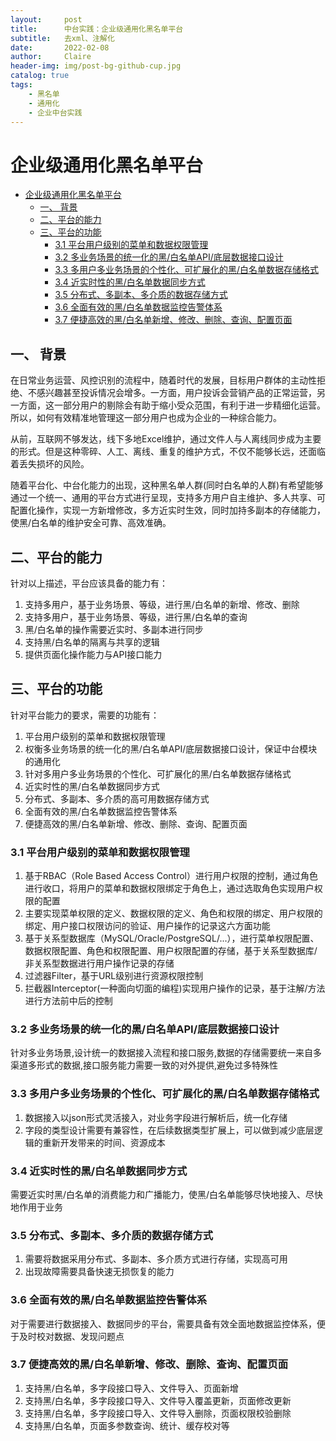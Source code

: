 ```yaml
---
layout:     post
title:      中台实践：企业级通用化黑名单平台
subtitle:   去xml、注解化
date:       2022-02-08
author:     Claire
header-img: img/post-bg-github-cup.jpg
catalog: true
tags:
    - 黑名单
    - 通用化
    - 企业中台实践
---
```


# 企业级通用化黑名单平台

- [企业级通用化黑名单平台](#企业级通用化黑名单平台)
  - [一、 背景](#一-背景)
  - [二、平台的能力](#二平台的能力)
  - [三、平台的功能](#三平台的功能)
    - [3.1 平台用户级别的菜单和数据权限管理](#31-平台用户级别的菜单和数据权限管理)
    - [3.2 多业务场景的统一化的黑/白名单API/底层数据接口设计](#32-多业务场景的统一化的黑白名单api底层数据接口设计)
    - [3.3 多用户多业务场景的个性化、可扩展化的黑/白名单数据存储格式](#33-多用户多业务场景的个性化可扩展化的黑白名单数据存储格式)
    - [3.4 近实时性的黑/白名单数据同步方式](#34-近实时性的黑白名单数据同步方式)
    - [3.5 分布式、多副本、多介质的数据存储方式](#35-分布式多副本多介质的数据存储方式)
    - [3.6 全面有效的黑/白名单数据监控告警体系](#36-全面有效的黑白名单数据监控告警体系)
    - [3.7 便捷高效的黑/白名单新增、修改、删除、查询、配置页面](#37-便捷高效的黑白名单新增修改删除查询配置页面)

## 一、 背景

 在日常业务运营、风控识别的流程中，随着时代的发展，目标用户群体的主动性拒绝、不感兴趣甚至投诉情况会增多。一方面，用户投诉会营销产品的正常运营，另一方面，这一部分用户的剔除会有助于缩小受众范围，有利于进一步精细化运营。所以，如何有效精准地管理这一部分用户也成为企业的一种综合能力。

 从前，互联网不够发达，线下多地Excel维护，通过文件人与人离线同步成为主要的形式。但是这种零碎、人工、离线、重复的维护方式，不仅不能够长远，还面临着丢失损坏的风险。

 随着平台化、中台化能力的出现，这种黑名单人群(同时白名单的人群)有希望能够通过一个统一、通用的平台方式进行呈现，支持多方用户自主维护、多人共享、可配置化操作，实现一方新增修改，多方近实时生效，同时加持多副本的存储能力，使黑/白名单的维护安全可靠、高效准确。

## 二、平台的能力

针对以上描述，平台应该具备的能力有：

1. 支持多用户，基于业务场景、等级，进行黑/白名单的新增、修改、删除
2. 支持多用户，基于业务场景、等级，进行黑/白名单的查询
3. 黑/白名单的操作需要近实时、多副本进行同步
4. 支持黑/白名单的隔离与共享的逻辑
5. 提供页面化操作能力与API接口能力

## 三、平台的功能

针对平台能力的要求，需要的功能有：

1. 平台用户级别的菜单和数据权限管理
2. 权衡多业务场景的统一化的黑/白名单API/底层数据接口设计，保证中台模块的通用化
3. 针对多用户多业务场景的个性化、可扩展化的黑/白名单数据存储格式
4. 近实时性的黑/白名单数据同步方式
5. 分布式、多副本、多介质的高可用数据存储方式
6. 全面有效的黑/白名单数据监控告警体系
7. 便捷高效的黑/白名单新增、修改、删除、查询、配置页面

### 3.1 平台用户级别的菜单和数据权限管理

1. 基于RBAC（Role Based Access Control）进行用户权限的控制，通过角色进行收口，将用户的菜单和数据权限绑定于角色上，通过选取角色实现用户权限的配置
2. 主要实现菜单权限的定义、数据权限的定义、角色和权限的绑定、用户权限的绑定、用户接口权限访问的验证、用户操作的记录这六方面功能
3. 基于关系型数据库（MySQL/Oracle/PostgreSQL/...），进行菜单权限配置、数据权限配置、角色和权限配置、用户权限配置的存储，基于关系型数据库/非关系型数据进行用户操作记录的存储
4. 过滤器Filter，基于URL级别进行资源权限控制
5. 拦截器Interceptor(一种面向切面的编程)实现用户操作的记录，基于注解/方法进行方法前中后的控制

### 3.2 多业务场景的统一化的黑/白名单API/底层数据接口设计

针对多业务场景,设计统一的数据接入流程和接口服务,数据的存储需要统一来自多渠道多形式的数据,接口服务能力需要一致的对外提供,避免过多特殊性

### 3.3 多用户多业务场景的个性化、可扩展化的黑/白名单数据存储格式

1. 数据接入以json形式灵活接入，对业务字段进行解析后，统一化存储
2. 字段的类型设计需要有兼容性，在后续数据类型扩展上，可以做到减少底层逻辑的重新开发带来的时间、资源成本

### 3.4 近实时性的黑/白名单数据同步方式

需要近实时黑/白名单的消费能力和广播能力，使黑/白名单能够尽快地接入、尽快地作用于业务

### 3.5 分布式、多副本、多介质的数据存储方式

1. 需要将数据采用分布式、多副本、多介质方式进行存储，实现高可用
2. 出现故障需要具备快速无损恢复的能力

### 3.6 全面有效的黑/白名单数据监控告警体系

对于需要进行数据接入、数据同步的平台，需要具备有效全面地数据监控体系，便于及时校对数据、发现问题点


### 3.7 便捷高效的黑/白名单新增、修改、删除、查询、配置页面

1. 支持黑/白名单，多字段接口导入、文件导入、页面新增
2. 支持黑/白名单，多字段接口导入、文件导入覆盖更新，页面修改更新
3. 支持黑/白名单，多字段接口导入、文件导入删除，页面权限校验删除
4. 支持黑/白名单，页面多参数查询、统计、缓存校对等

